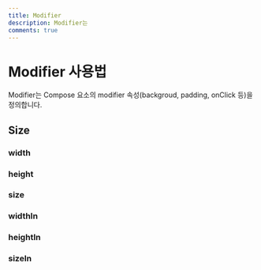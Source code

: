 ```yaml
---
title: Modifier
description: Modifier는  
comments: true
---
```


# Modifier 사용법

Modifier는 Compose 요소의 modifier 속성(backgroud, padding, onClick 등)을 정의합니다.

## Size

### width

### height

### size

### widthIn

### heightIn

### sizeIn

### 
